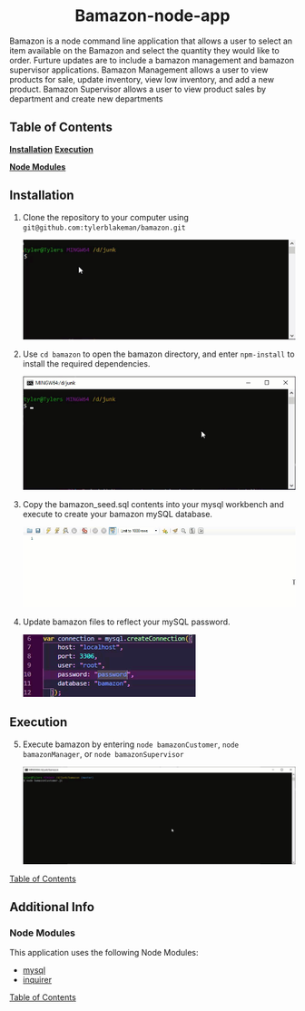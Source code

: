 <div align ="center"><h1>Bamazon-node-app</h1></div>

Bamazon is a node command line application that allows a user to select an item available on the Bamazon and select the quantity they would like to order. Furture updates are to include a bamazon management and bamazon supervisor applications. Bamazon Management allows a user to view products for sale, update inventory, view low inventory, and add a new product. Bamazon Supervisor allows a user to view product sales by department and create new departments

## Table of Contents

[**Installation**](#installation)
[**Execution**](#execution)

[**Node Modules**](#Node-Modules)

## Installation ##
1. Clone the repository to your computer using ```git@github.com:tylerblakeman/bamazon.git```<p>
![](clone.gif)<p>
2. Use ``cd bamazon`` to open the bamazon directory, and enter ``npm-install`` to install the required dependencies.<p>
![](npm_install.gif)<p>
3. Copy the bamazon_seed.sql contents into your mysql workbench and execute to create your bamazon mySQL database.<p>
![](bamazon_seed.gif)<p>
4. Update bamazon files to reflect your mySQL password.<p>
![](mySQL_password.gif)<p>

## Execution ##
5. Execute bamazon by entering ``node bamazonCustomer``, ``node bamazonManager``, or ``node bamazonSupervisor``<p>
![](bamazon_execute.gif)<p>

[Table of Contents](#Table-of-Contents)

## Additional Info ##
### Node Modules ###
This application uses the following Node Modules:
* [mysql](https://www.npmjs.com/package/mysql)
* [inquirer](https://www.npmjs.com/package/inquirer)

[Table of Contents](#Table-of-Contents)